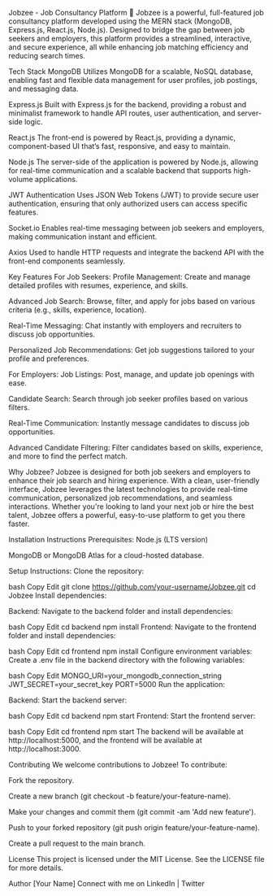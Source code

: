 Jobzee - Job Consultancy Platform 🚀
Jobzee is a powerful, full-featured job consultancy platform developed using the MERN stack (MongoDB, Express.js, React.js, Node.js). Designed to bridge the gap between job seekers and employers, this platform provides a streamlined, interactive, and secure experience, all while enhancing job matching efficiency and reducing search times.

Tech Stack
MongoDB
Utilizes MongoDB for a scalable, NoSQL database, enabling fast and flexible data management for user profiles, job postings, and messaging data.

Express.js
Built with Express.js for the backend, providing a robust and minimalist framework to handle API routes, user authentication, and server-side logic.

React.js
The front-end is powered by React.js, providing a dynamic, component-based UI that’s fast, responsive, and easy to maintain.

Node.js
The server-side of the application is powered by Node.js, allowing for real-time communication and a scalable backend that supports high-volume applications.

JWT Authentication
Uses JSON Web Tokens (JWT) to provide secure user authentication, ensuring that only authorized users can access specific features.

Socket.io
Enables real-time messaging between job seekers and employers, making communication instant and efficient.

Axios
Used to handle HTTP requests and integrate the backend API with the front-end components seamlessly.

Key Features
For Job Seekers:
Profile Management: Create and manage detailed profiles with resumes, experience, and skills.

Advanced Job Search: Browse, filter, and apply for jobs based on various criteria (e.g., skills, experience, location).

Real-Time Messaging: Chat instantly with employers and recruiters to discuss job opportunities.

Personalized Job Recommendations: Get job suggestions tailored to your profile and preferences.

For Employers:
Job Listings: Post, manage, and update job openings with ease.

Candidate Search: Search through job seeker profiles based on various filters.

Real-Time Communication: Instantly message candidates to discuss job opportunities.

Advanced Candidate Filtering: Filter candidates based on skills, experience, and more to find the perfect match.

Why Jobzee?
Jobzee is designed for both job seekers and employers to enhance their job search and hiring experience. With a clean, user-friendly interface, Jobzee leverages the latest technologies to provide real-time communication, personalized job recommendations, and seamless interactions. Whether you're looking to land your next job or hire the best talent, Jobzee offers a powerful, easy-to-use platform to get you there faster.

Installation Instructions
Prerequisites:
Node.js (LTS version)

MongoDB or MongoDB Atlas for a cloud-hosted database.

Setup Instructions:
Clone the repository:

bash
Copy
Edit
git clone https://github.com/your-username/Jobzee.git
cd Jobzee
Install dependencies:

Backend: Navigate to the backend folder and install dependencies:

bash
Copy
Edit
cd backend
npm install
Frontend: Navigate to the frontend folder and install dependencies:

bash
Copy
Edit
cd frontend
npm install
Configure environment variables: Create a .env file in the backend directory with the following variables:

bash
Copy
Edit
MONGO_URI=your_mongodb_connection_string
JWT_SECRET=your_secret_key
PORT=5000
Run the application:

Backend: Start the backend server:

bash
Copy
Edit
cd backend
npm start
Frontend: Start the frontend server:

bash
Copy
Edit
cd frontend
npm start
The backend will be available at http://localhost:5000, and the frontend will be available at http://localhost:3000.

Contributing
We welcome contributions to Jobzee! To contribute:

Fork the repository.

Create a new branch (git checkout -b feature/your-feature-name).

Make your changes and commit them (git commit -am 'Add new feature').

Push to your forked repository (git push origin feature/your-feature-name).

Create a pull request to the main branch.

License
This project is licensed under the MIT License. See the LICENSE file for more details.

Author
[Your Name]
Connect with me on LinkedIn | Twitter


